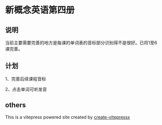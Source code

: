 # 新概念英语第四册

## 说明

当前主要需要完善的地方是每课的单词表的音标部分识别得不是很好。已将1至6课完善。

## 计划

1、完善后续课程音标

2、点击单词可听发音

## others
This is a vitepress powered site created by [create-vitepressx](https://github.com/xnscu/create-vitepressx)
